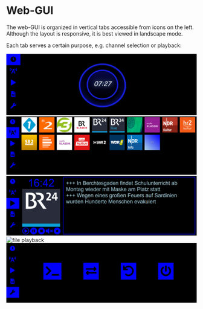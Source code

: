 Web-GUI
=======

The web-GUI is organized in vertical tabs accessible from icons on
the left. Although the layout is responsive, it is best viewed in
landscape mode.

Each tab serves a certain purpose, e.g. channel selection or playback:

![main-page (clock)](clock.png)
![channel list](channels.png)
![channel playback](play_channel.png)
![file playback](play_file.png)
![system functions](special.png)

